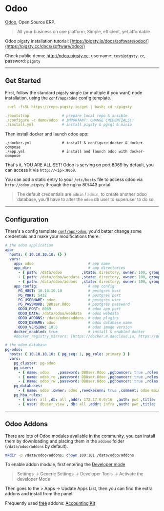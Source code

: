 # Odoo

[Odoo](https://www.odoo.com/), Open Source ERP.

> All your business on one platform, Simple, efficient, yet affordable

Odoo pigsty installation tutorial: [https://pigsty.io/docs/software/odoo/](https://pigsty.cc/docs/software/odoo/)

Check public demo: http://odoo.pigsty.cc, username: `test@pigsty.cc`, password: `pigsty`


--------

## Get Started

First, follow the standard pigsty single (or multiple if you want) node installation, using the [`conf/app/odoo`](https://github.com/Vonng/pigsty/blob/main/conf/app/odoo.yml) config template.

```yaml
 curl -fsSL https://repo.pigsty.io/get | bash; cd ~/pigsty

./bootstrap               # prepare local repo & ansible
./configure -c demo/odoo  # IMPORTANT: CHANGE CREDENTIALS!!
./install.yml             # install pigsty & pgsql & minio
```

Then install docker and launch odoo app:

```
./docker.yml              # install & configure docker & docker-compose
./app.yml                 # install and launch odoo with docker-compose
```

That's it, YOU ARE ALL SET! Odoo is serving on port 8069 by default, you can access it via `http://<ip>:8069`.

You can add a static entry to your `/etc/hosts` file to access odoo via `http://odoo.pigsty` through the nginx 80/443 portal

> The default credentials are `admin` / `admin`, to create another odoo database, you'll have to alter the `odoo` db user to superuser to do so.



--------

## Configuration

There's a config template [`conf/app/odoo`](https://github.com/Vonng/pigsty/blob/main/conf/app/odoo.yml), you'd better change some credentials and make your modifications there:

```yaml
# the odoo application
app:
  hosts: { 10.10.10.10: {} }
  vars:
    app: odoo                         # app name
    app_dir:                          # app directories
      - { path: /data/odoo         ,state: directory, owner: 100, group: 101 }
      - { path: /data/odoo/webdata ,state: directory, owner: 100, group: 101 }
      - { path: /data/odoo/addons  ,state: directory, owner: 100, group: 101 }
    app_config:                       # app config
      PG_HOST: 10.10.10.10            # postgres host
      PG_PORT: 5432                   # postgres port
      PG_USERNAME: odoo               # postgres user
      PG_PASSWORD: DBUser.Odoo        # postgres password
      ODOO_PORT: 8069                 # odoo app port
      ODOO_DATA: /data/odoo/webdata   # odoo webdata
      ODOO_ADDONS: /data/odoo/addons  # odoo plugins
      ODOO_DBNAME: odoo               # odoo database name
      ODOO_VERSION: 18.0              # odoo image version
    docker_enabled: true              # install & enabled docker
    #docker_registry_mirrors: [https://docker.m.daocloud.io, https://dockerproxy.com, https://docker.mirrors.ustc.edu.cn]

# the odoo database
pg-odoo:
  hosts: { 10.10.10.10: { pg_seq: 1, pg_role: primary } }
  vars:
    pg_cluster: pg-odoo
    pg_users:
      - { name: odoo    ,password: DBUser.Odoo ,pgbouncer: true ,roles: [ dbrole_admin ] , createdb: true ,comment: admin user for odoo service }
      - { name: odoo_ro ,password: DBUser.Odoo ,pgbouncer: true ,roles: [ dbrole_readonly ]  ,comment: read only user for odoo service  }
      - { name: odoo_rw ,password: DBUser.Odoo ,pgbouncer: true ,roles: [ dbrole_readwrite ] ,comment: read write user for odoo service }
    pg_databases:
      - { name: odoo ,owner: odoo ,revokeconn: true ,comment: odoo main database  }
    pg_hba_rules:
      - { user: all ,db: all ,addr: 172.17.0.0/16  ,auth: pwd ,title: 'allow access from local docker network' }
      - { user: dbuser_view , db: all ,addr: infra ,auth: pwd ,title: 'allow grafana dashboard access cmdb from infra nodes' }
```



-------

## Odoo Addons

There are lots of Odoo modules available in the community, you can install them by downloading and placing them in the `addons` folder (`/data/odoo/addons` by default).

```bash
mkdir -p /data/odoo/addons; chown 100:101 /data/odoo/addons
```

To enable addon module, first entering the [Developer mode](https://www.odoo.com/documentation/18.0/applications/general/developer_mode.html)

> Settings -> Generic Settings -> Developer Tools -> Activate the developer Mode

Then goes to the > Apps -> Update Apps List, then you can find the extra addons and install from the panel.

Frequently used [free](https://apps.odoo.com/apps/modules/browse?order=Downloads) addons: [Accounting Kit](https://apps.odoo.com/apps/modules/18.0/base_accounting_kit/)
